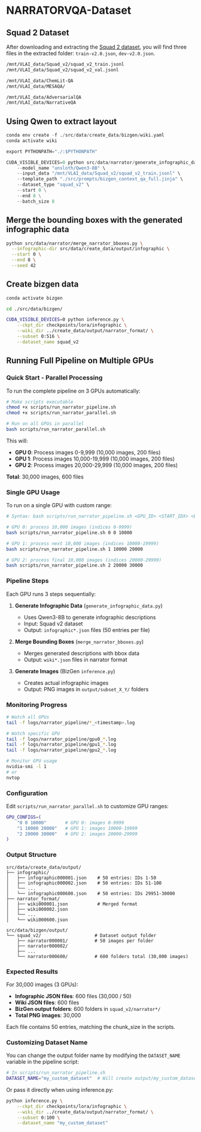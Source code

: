 # NARRATORVQA-Dataset

## Squad 2 Dataset

After downloading and extracting the [Squad 2 dataset](https://rajpurkar.github.io/SQuAD-explorer/), you will find three files in the extracted folder: `train-v2.0.json`, `dev-v2.0.json`.

```bash
/mnt/VLAI_data/Squad_v2/squad_v2_train.jsonl
/mnt/VLAI_data/Squad_v2/squad_v2_val.jsonl

/mnt/VLAI_data/ChemLit-QA
/mnt/VLAI_data/MESAQA/

/mnt/VLAI_data/AdversarialQA
/mnt/VLAI_data/NarrativeQA
```

## Using Qwen to extract layout

```python
conda env create -f ./src/data/create_data/bizgen/wiki.yaml
conda activate wiki

export PYTHONPATH="./:$PYTHONPATH"

CUDA_VISIBLE_DEVICES=0 python src/data/narrator/generate_infographic_data.py \
    --model_name "unsloth/Qwen3-8B" \
    --input_data "/mnt/VLAI_data/Squad_v2/squad_v2_train.jsonl" \
    --template_path "./src/prompts/bizgen_context_qa_full.jinja" \
    --dataset_type "squad_v2" \
    --start 0 \
    --end 8 \
    --batch_size 8 
```

## Merge the bounding boxes with the generated infographic data

```bash
python src/data/narrator/merge_narrator_bboxes.py \
  --infographic-dir src/data/create_data/output/infographic \
  --start 0 \
  --end 8 \
  --seed 42
```

## Create bizgen data

```bash
conda activate bizgen

cd ./src/data/bizgen/

CUDA_VISIBLE_DEVICES=0 python inference.py \
    --ckpt_dir checkpoints/lora/infographic \
    --wiki_dir ../create_data/output/narrator_format/ \
    --subset 0:516 \
    --dataset_name squad_v2
```

## Running Full Pipeline on Multiple GPUs

### Quick Start - Parallel Processing

To run the complete pipeline on 3 GPUs automatically:

```bash
# Make scripts executable
chmod +x scripts/run_narrator_pipeline.sh
chmod +x scripts/run_narrator_parallel.sh

# Run on all GPUs in parallel
bash scripts/run_narrator_parallel.sh
```

This will:
- **GPU 0**: Process images 0-9,999 (10,000 images, 200 files)
- **GPU 1**: Process images 10,000-19,999 (10,000 images, 200 files)  
- **GPU 2**: Process images 20,000-29,999 (10,000 images, 200 files)

**Total**: 30,000 images, 600 files

### Single GPU Usage

To run on a single GPU with custom range:

```bash
# Syntax: bash scripts/run_narrator_pipeline.sh <GPU_ID> <START_IDX> <END_IDX>

# GPU 0: process 10,000 images (indices 0-9999)
bash scripts/run_narrator_pipeline.sh 0 0 10000

# GPU 1: process next 10,000 images (indices 10000-19999)
bash scripts/run_narrator_pipeline.sh 1 10000 20000

# GPU 2: process final 10,000 images (indices 20000-29999)
bash scripts/run_narrator_pipeline.sh 2 20000 30000
```

### Pipeline Steps

Each GPU runs 3 steps sequentially:

1. **Generate Infographic Data** (`generate_infographic_data.py`)
   - Uses Qwen3-8B to generate infographic descriptions
   - Input: Squad v2 dataset
   - Output: `infographic*.json` files (50 entries per file)

2. **Merge Bounding Boxes** (`merge_narrator_bboxes.py`)
   - Merges generated descriptions with bbox data
   - Output: `wiki*.json` files in narrator format

3. **Generate Images** (BizGen `inference.py`)
   - Creates actual infographic images
   - Output: PNG images in `output/subset_X_Y/` folders

### Monitoring Progress

```bash
# Watch all GPUs
tail -f logs/narrator_pipeline/*_<timestamp>.log

# Watch specific GPU
tail -f logs/narrator_pipeline/gpu0_*.log
tail -f logs/narrator_pipeline/gpu1_*.log
tail -f logs/narrator_pipeline/gpu2_*.log

# Monitor GPU usage
nvidia-smi -l 1
# or
nvtop
```

### Configuration

Edit `scripts/run_narrator_parallel.sh` to customize GPU ranges:

```bash
GPU_CONFIGS=(
    "0 0 10000"       # GPU 0: images 0-9999
    "1 10000 20000"   # GPU 1: images 10000-19999
    "2 20000 30000"   # GPU 2: images 20000-29999
)
```

### Output Structure

```
src/data/create_data/output/
├── infographic/
│   ├── infographic000001.json    # 50 entries: IDs 1-50
│   ├── infographic000002.json    # 50 entries: IDs 51-100
│   └── ...
│   └── infographic000600.json    # 50 entries: IDs 29951-30000
├── narrator_format/
│   ├── wiki000001.json           # Merged format
│   ├── wiki000002.json
│   └── ...
│   └── wiki000600.json

src/data/bizgen/output/
└── squad_v2/                    # Dataset output folder
    ├── narrator000001/          # 50 images per folder
    ├── narrator000002/
    ├── ...
    └── narrator000600/          # 600 folders total (30,000 images)
```

### Expected Results

For 30,000 images (3 GPUs):
- **Infographic JSON files**: 600 files (30,000 / 50)
- **Wiki JSON files**: 600 files  
- **BizGen output folders**: 600 folders in `squad_v2/narrator*/`
- **Total PNG images**: 30,000

Each file contains 50 entries, matching the chunk_size in the scripts.

### Customizing Dataset Name

You can change the output folder name by modifying the `DATASET_NAME` variable in the pipeline script:

```bash
# In scripts/run_narrator_pipeline.sh
DATASET_NAME="my_custom_dataset"  # Will create output/my_custom_dataset/narrator*/
```

Or pass it directly when using inference.py:

```bash
python inference.py \
    --ckpt_dir checkpoints/lora/infographic \
    --wiki_dir ../create_data/output/narrator_format/ \
    --subset 0:100 \
    --dataset_name "my_custom_dataset"
```